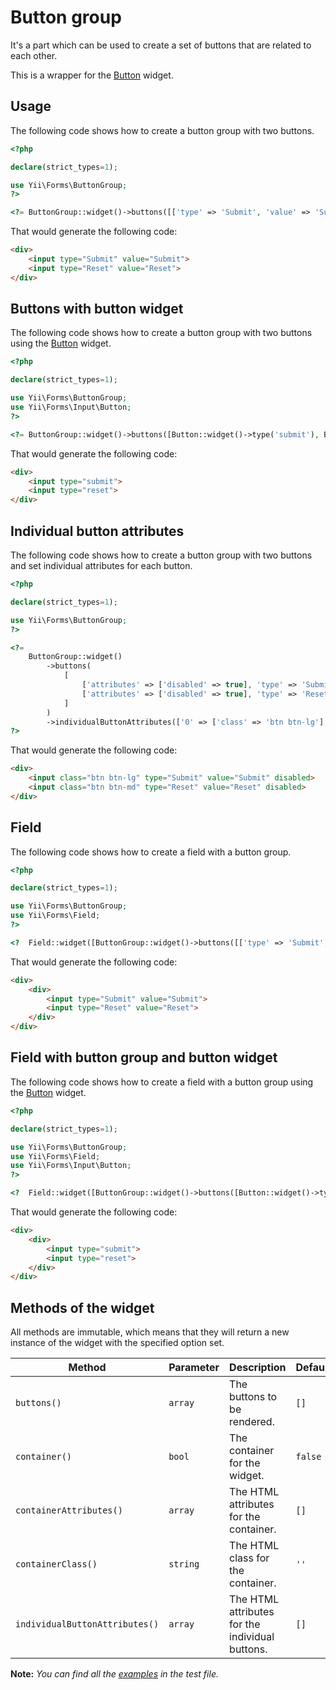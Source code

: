 # Button group

It's a part which can be used to create a set of buttons that are related to each other.

This is a wrapper for the [Button](/docs/input/button.md) widget.

## Usage

The following code shows how to create a button group with two buttons.

```php
<?php

declare(strict_types=1);

use Yii\Forms\ButtonGroup;
?>

<?= ButtonGroup::widget()->buttons([['type' => 'Submit', 'value' => 'Submit'], ['type' => 'Reset', 'value' => 'Reset']]) ?>
```

That would generate the following code:

```html
<div>
    <input type="Submit" value="Submit">
    <input type="Reset" value="Reset">
</div>
```

## Buttons with button widget

The following code shows how to create a button group with two buttons using the [Button](/docs/input/button.md) widget.

```php
<?php

declare(strict_types=1);

use Yii\Forms\ButtonGroup;
use Yii\Forms\Input\Button;
?>

<?= ButtonGroup::widget()->buttons([Button::widget()->type('submit'), Button::widget()->type('reset')]) ?>
```

That would generate the following code:

```html
<div>
    <input type="submit">
    <input type="reset">
</div>
```

## Individual button attributes

The following code shows how to create a button group with two buttons and set individual attributes for each button.

```php
<?php

declare(strict_types=1);

use Yii\Forms\ButtonGroup;
?>

<?=             
    ButtonGroup::widget()
        ->buttons(
            [
                ['attributes' => ['disabled' => true], 'type' => 'Submit', 'value' => 'Submit'],
                ['attributes' => ['disabled' => true], 'type' => 'Reset', 'value' => 'Reset'],
            ]
        )
        ->individualButtonAttributes(['0' => ['class' => 'btn btn-lg'], '1' => ['class' => 'btn btn-md']])
?>
```

That would generate the following code:

```html
<div>
    <input class="btn btn-lg" type="Submit" value="Submit" disabled>
    <input class="btn btn-md" type="Reset" value="Reset" disabled>
</div>
```

## Field

The following code shows how to create a field with a button group.

```php
<?php

declare(strict_types=1);

use Yii\Forms\ButtonGroup;
use Yii\Forms\Field;
?>

<?  Field::widget([ButtonGroup::widget()->buttons([['type' => 'Submit', 'value' => 'Submit'], ['type' => 'Reset', 'value' => 'Reset']])]) ?>
```

That would generate the following code:

```html
<div>
    <div>
        <input type="Submit" value="Submit">
        <input type="Reset" value="Reset">
    </div>
</div>
```

## Field with button group and button widget

The following code shows how to create a field with a button group using the [Button](/docs/input/button.md) widget.

```php
<?php

declare(strict_types=1);

use Yii\Forms\ButtonGroup;
use Yii\Forms\Field;
use Yii\Forms\Input\Button;
?>

<?  Field::widget([ButtonGroup::widget()->buttons([Button::widget()->type('submit'), Button::widget()->type('reset')])]) ?>
```

That would generate the following code:

```html
<div>
    <div>
        <input type="submit">
        <input type="reset">
    </div>
</div>
```

## Methods of the widget

All methods are immutable, which means that they will return a new instance of the widget with the specified option set.

| Method                         | Parameter | Description                                     | Default |
|--------------------------------|-----------|-------------------------------------------------|---------|
| `buttons()`                    | `array`   | The buttons to be rendered.                     | `[]`	   |
| `container()`                  | `bool`    | The container for the widget.                   | `false` |
| `containerAttributes()`        | `array`   | The HTML attributes for the container.          | `[]`    |
| `containerClass()`             | `string`  | The HTML class for the container.               | `''`    |
| `individualButtonAttributes()` | `array`   | The HTML attributes for the individual buttons. | `[]`    |

**Note:** *You can find all the [examples](/tests/Doc/ButtonGroupDocTest.php) in the test file.*
